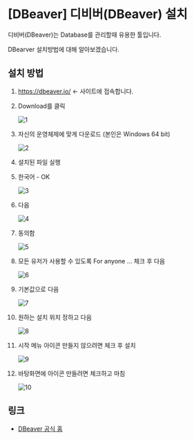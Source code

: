 # [DBeaver] 디비버(DBeaver) 설치

디비버(DBeaver)는 Database를 관리할때 유용한 툴입니다.

DBearver 설치방법에 대해 알아보겠습니다.



## 설치 방법

1. https://dbeaver.io/  ← 사이트에 접속합니다.

2. Download를 클릭

   ![1](1.png)

3. 자신의 운영체제에 맞게 다운로드 (본인은 Windows 64 bit)

   ![2](2.png)

3. 설치된 파일 실행

4. 한국어 - OK

   ![3](3.png)

5. 다음

   ![4](4.png)

6. 동의함

   ![5](5.png)

7. 모든 유저가 사용할 수 있도록 For anyone ... 체크 후 다음

   ![6](6.png)

8. 기본값으로 다음

   ![7](7.png)

9. 원하는 설치 위치 정하고 다음

   ![8](8.png)

10. 시작 메뉴 아이콘 만들지 않으려면 체크 후 설치

    ![9](9.png)

12. 바탕화면에 아이콘 만들려면 체크하고 마침

    ![10](10.png)



## 링크

- [DBeaver 공식 홈](https://dbeaver.io/)

